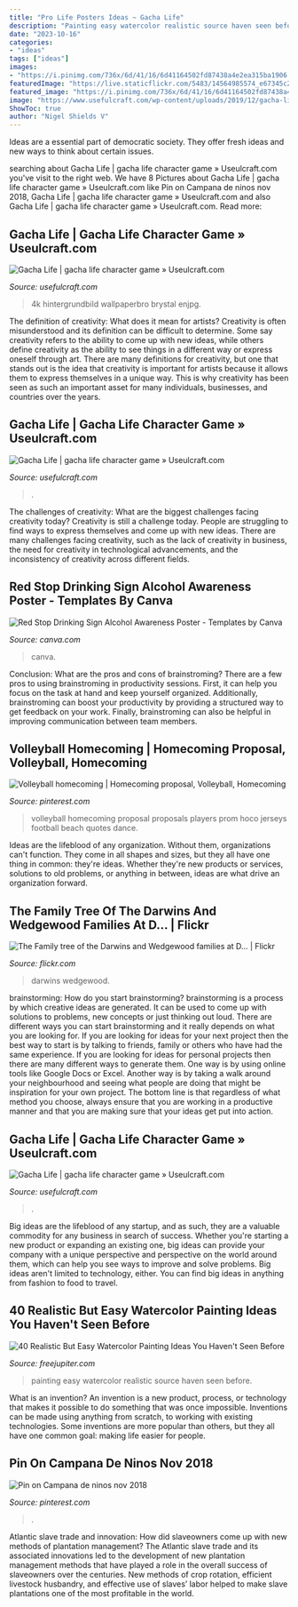```yaml
---
title: "Pro Life Posters Ideas ~ Gacha Life"
description: "Painting easy watercolor realistic source haven seen before"
date: "2023-10-16"
categories:
- "ideas"
tags: ["ideas"]
images:
- "https://i.pinimg.com/736x/6d/41/16/6d41164502fd87438a4e2ea315ba1906.jpg"
featuredImage: "https://live.staticflickr.com/5483/14564985574_e67345c274.jpg"
featured_image: "https://i.pinimg.com/736x/6d/41/16/6d41164502fd87438a4e2ea315ba1906.jpg"
image: "https://www.usefulcraft.com/wp-content/uploads/2019/12/gacha-life-3.jpg"
ShowToc: true
author: "Nigel Shields V"
---
```



Ideas are a essential part of democratic society. They offer fresh ideas and new ways to think about certain issues. 

	

		
searching about Gacha Life | gacha life character game » Useulcraft.com you've visit to the right web. We have 8 Pictures about Gacha Life | gacha life character game » Useulcraft.com like Pin on Campana de ninos nov 2018, Gacha Life | gacha life character game » Useulcraft.com and also Gacha Life | gacha life character game » Useulcraft.com. Read more:
		
    
## Gacha Life | Gacha Life Character Game » Useulcraft.com

<img loading=lazy src="https://www.usefulcraft.com/wp-content/uploads/2019/12/gacha-life-20.jpg" onerror="this.onerror=null;this.src='https://tse3.mm.bing.net/th?id=OIP.EzIztzMDXyXzOVnN44iIwQHaFj&amp;pid=15.1';" alt="Gacha Life | gacha life character game » Useulcraft.com">

_Source: usefulcraft.com_

>4k hintergrundbild wallpaperbro brystal enjpg. 

	

The definition of creativity: What does it mean for artists?
Creativity is often misunderstood and its definition can be difficult to determine. Some say creativity refers to the ability to come up with new ideas, while others define creativity as the ability to see things in a different way or express oneself through art. There are many definitions for creativity, but one that stands out is the idea that creativity is important for artists because it allows them to express themselves in a unique way. This is why creativity has been seen as such an important asset for many individuals, businesses, and countries over the years.

    
## Gacha Life | Gacha Life Character Game » Useulcraft.com

<img loading=lazy src="https://www.usefulcraft.com/wp-content/uploads/2019/12/gacha-life-15.jpg" onerror="this.onerror=null;this.src='https://tse2.mm.bing.net/th?id=OIP.eg4pHSrp1GUm6msk9ZDCTgHaHa&amp;pid=15.1';" alt="Gacha Life | gacha life character game » Useulcraft.com">

_Source: usefulcraft.com_

>. 

	

The challenges of creativity: What are the biggest challenges facing creativity today?
Creativity is still a challenge today. People are struggling to find ways to express themselves and come up with new ideas. There are many challenges facing creativity, such as the lack of creativity in business, the need for creativity in technological advancements, and the inconsistency of creativity across different fields.

    
## Red Stop Drinking Sign Alcohol Awareness Poster - Templates By Canva

<img loading=lazy src="https://marketplace.canva.com/EADapJnXdBU/1/0/283w/canva-red-stop-drinking-sign-alcohol-awareness-poster--HvDS0bR1gM.jpg" onerror="this.onerror=null;this.src='https://tse4.mm.bing.net/th?id=OIP.77MB1B3qUkJtM-Rex7S_nQAAAA&amp;pid=15.1';" alt="Red Stop Drinking Sign Alcohol Awareness Poster - Templates by Canva">

_Source: canva.com_

>canva. 

	

Conclusion: What are the pros and cons of brainstroming?
There are a few pros to using brainstroming in productivity sessions. First, it can help you focus on the task at hand and keep yourself organized. Additionally, brainstroming can boost your productivity by providing a structured way to get feedback on your work. Finally, brainstroming can also be helpful in improving communication between team members.

    
## Volleyball Homecoming | Homecoming Proposal, Volleyball, Homecoming

<img loading=lazy src="https://i.pinimg.com/736x/0f/bf/b2/0fbfb2e101d5ba7a2c7c0a6b90c6c5d2--volleyball-jerseys-beach-volleyball.jpg" onerror="this.onerror=null;this.src='https://tse3.mm.bing.net/th?id=OIP.PV0cOgyiuUkkO2TKQwahmAAAAA&amp;pid=15.1';" alt="Volleyball homecoming | Homecoming proposal, Volleyball, Homecoming">

_Source: pinterest.com_

>volleyball homecoming proposal proposals players prom hoco jerseys football beach quotes dance. 

	

Ideas are the lifeblood of any organization. Without them, organizations can't function. They come in all shapes and sizes, but they all have one thing in common: they're ideas. Whether they're new products or services, solutions to old problems, or anything in between, ideas are what drive an organization forward.

    
## The Family Tree Of The Darwins And Wedgewood Families At D… | Flickr

<img loading=lazy src="https://live.staticflickr.com/5483/14564985574_e67345c274.jpg" onerror="this.onerror=null;this.src='https://tse4.mm.bing.net/th?id=OIP.1GMqVA_lYqKCu0Pl0lJYEQHaEL&amp;pid=15.1';" alt="The Family tree of the Darwins and Wedgewood families at D… | Flickr">

_Source: flickr.com_

>darwins wedgewood. 

	

brainstorming: How do you start brainstorming?
brainstorming is a process by which creative ideas are generated. It can be used to come up with solutions to problems, new concepts or just thinking out loud. There are different ways you can start brainstorming and it really depends on what you are looking for. If you are looking for ideas for your next project then the best way to start is by talking to friends, family or others who have had the same experience. If you are looking for ideas for personal projects then there are many different ways to generate them. One way is by using online tools like Google Docs or Excel. Another way is by taking a walk around your neighbourhood and seeing what people are doing that might be inspiration for your own project. The bottom line is that regardless of what method you choose, always ensure that you are working in a productive manner and that you are making sure that your ideas get put into action.

    
## Gacha Life | Gacha Life Character Game » Useulcraft.com

<img loading=lazy src="https://www.usefulcraft.com/wp-content/uploads/2019/12/gacha-life-3.jpg" onerror="this.onerror=null;this.src='https://tse2.mm.bing.net/th?id=OIP.eftBtdMi6fXz49XIH2tK9AHaIG&amp;pid=15.1';" alt="Gacha Life | gacha life character game » Useulcraft.com">

_Source: usefulcraft.com_

>. 

	

Big ideas are the lifeblood of any startup, and as such, they are a valuable commodity for any business in search of success. Whether you're starting a new product or expanding an existing one, big ideas can provide your company with a unique perspective and perspective on the world around them, which can help you see ways to improve and solve problems. Big ideas aren't limited to technology, either. You can find big ideas in anything from fashion to food to travel.

    
## 40 Realistic But Easy Watercolor Painting Ideas You Haven&#039;t Seen Before

<img loading=lazy src="http://www.freejupiter.com/wp-content/uploads/2018/07/Easy-Watercolor-Painting-Ideas-17-1.jpg" onerror="this.onerror=null;this.src='https://tse2.mm.bing.net/th?id=OIP.IiV9_zKqqxTXnUxqC5iciQHaNK&amp;pid=15.1';" alt="40 Realistic But Easy Watercolor Painting Ideas You Haven&#039;t Seen Before">

_Source: freejupiter.com_

>painting easy watercolor realistic source haven seen before. 

	

What is an invention?
An invention is a new product, process, or technology that makes it possible to do something that was once impossible. Inventions can be made using anything from scratch, to working with existing technologies. Some inventions are more popular than others, but they all have one common goal: making life easier for people.

    
## Pin On Campana De Ninos Nov 2018

<img loading=lazy src="https://i.pinimg.com/736x/6d/41/16/6d41164502fd87438a4e2ea315ba1906.jpg" onerror="this.onerror=null;this.src='https://tse3.mm.bing.net/th?id=OIP.vFD4I9DeIm3R1g_nJ3cmBAHaJ3&amp;pid=15.1';" alt="Pin on Campana de ninos nov 2018">

_Source: pinterest.com_

>. 

	

Atlantic slave trade and innovation: How did slaveowners come up with new methods of plantation management?
The Atlantic slave trade and its associated innovations led to the development of new plantation management methods that have played a role in the overall success of slaveowners over the centuries. New methods of crop rotation, efficient livestock husbandry, and effective use of slaves’ labor helped to make slave plantations one of the most profitable in the world.

